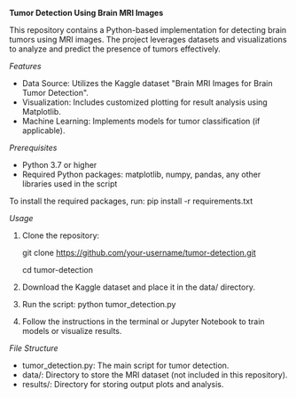 **Tumor Detection Using Brain MRI Images**

This repository contains a Python-based implementation for detecting brain tumors using MRI images. The project leverages datasets and visualizations to analyze and predict the presence of tumors effectively.

_Features_
- Data Source: Utilizes the Kaggle dataset "Brain MRI Images for Brain Tumor Detection".
- Visualization: Includes customized plotting for result analysis using Matplotlib.
- Machine Learning: Implements models for tumor classification (if applicable).

_Prerequisites_
- Python 3.7 or higher
- Required Python packages: matplotlib, numpy, pandas, any other libraries used in the script

To install the required packages, run: pip install -r requirements.txt

_Usage_
1. Clone the repository:

   git clone https://github.com/your-username/tumor-detection.git
   
   cd tumor-detection
3. Download the Kaggle dataset and place it in the data/ directory.
4. Run the script: python tumor_detection.py
5. Follow the instructions in the terminal or Jupyter Notebook to train models or visualize results.

_File Structure_
- tumor_detection.py: The main script for tumor detection.
- data/: Directory to store the MRI dataset (not included in this repository).
- results/: Directory for storing output plots and analysis.
